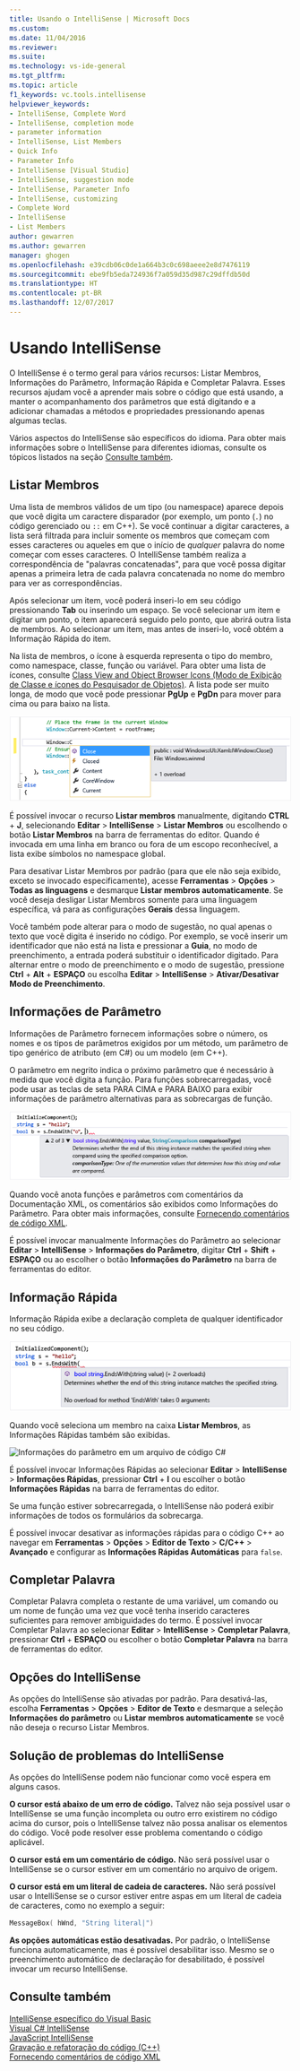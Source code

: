```yaml
---
title: Usando o IntelliSense | Microsoft Docs
ms.custom: 
ms.date: 11/04/2016
ms.reviewer: 
ms.suite: 
ms.technology: vs-ide-general
ms.tgt_pltfrm: 
ms.topic: article
f1_keywords: vc.tools.intellisense
helpviewer_keywords:
- IntelliSense, Complete Word
- IntelliSense, completion mode
- parameter information
- IntelliSense, List Members
- Quick Info
- Parameter Info
- IntelliSense [Visual Studio]
- IntelliSense, suggestion mode
- IntelliSense, Parameter Info
- IntelliSense, customizing
- Complete Word
- IntelliSense
- List Members
author: gewarren
ms.author: gewarren
manager: ghogen
ms.openlocfilehash: e39cdb06c0de1a664b3c0c698aeee2e8d7476119
ms.sourcegitcommit: ebe9fb5eda724936f7a059d35d987c29dffdb50d
ms.translationtype: HT
ms.contentlocale: pt-BR
ms.lasthandoff: 12/07/2017
---
```

# <a name="using-intellisense"></a>Usando IntelliSense

O IntelliSense é o termo geral para vários recursos: Listar Membros, Informações do Parâmetro, Informação Rápida e Completar Palavra. Esses recursos ajudam você a aprender mais sobre o código que está usando, a manter o acompanhamento dos parâmetros que está digitando e a adicionar chamadas a métodos e propriedades pressionando apenas algumas teclas.

Vários aspectos do IntelliSense são específicos do idioma. Para obter mais informações sobre o IntelliSense para diferentes idiomas, consulte os tópicos listados na seção [Consulte também](#see-also).

## <a name="list-members"></a>Listar Membros

Uma lista de membros válidos de um tipo (ou namespace) aparece depois que você digita um caractere disparador (por exemplo, um ponto (`.`) no código gerenciado ou `::` em C++). Se você continuar a digitar caracteres, a lista será filtrada para incluir somente os membros que começam com esses caracteres ou aqueles em que o início de *qualquer* palavra do nome começar com esses caracteres. O IntelliSense também realiza a correspondência de "palavras concatenadas", para que você possa digitar apenas a primeira letra de cada palavra concatenada no nome do membro para ver as correspondências.

Após selecionar um item, você poderá inseri-lo em seu código pressionando **Tab** ou inserindo um espaço. Se você selecionar um item e digitar um ponto, o item aparecerá seguido pelo ponto, que abrirá outra lista de membros. Ao selecionar um item, mas antes de inseri-lo, você obtém a Informação Rápida do item.

Na lista de membros, o ícone à esquerda representa o tipo do membro, como namespace, classe, função ou variável. Para obter uma lista de ícones, consulte [Class View and Object Browser Icons (Modo de Exibição de Classe e ícones do Pesquisador de Objetos)](../ide/class-view-and-object-browser-icons.md). A lista pode ser muito longa, de modo que você pode pressionar **PgUp** e **PgDn** para mover para cima ou para baixo na lista.

![Lista de membros do Visual Studio](../ide/media/vs2015_intellisense.png "vs2015_Intellisense")

É possível invocar o recurso **Listar membros** manualmente, digitando **CTRL** + **J**, selecionando **Editar** > **IntelliSense** > **Listar Membros** ou escolhendo o botão **Listar Membros** na barra de ferramentas do editor. Quando é invocada em uma linha em branco ou fora de um escopo reconhecível, a lista exibe símbolos no namespace global.

Para desativar Listar Membros por padrão (para que ele não seja exibido, exceto se invocado especificamente), acesse **Ferramentas** > **Opções** > **Todas as linguagens** e desmarque **Listar membros automaticamente**. Se você deseja desligar Listar Membros somente para uma linguagem específica, vá para as configurações **Gerais** dessa linguagem.

Você também pode alterar para o modo de sugestão, no qual apenas o texto que você digita é inserido no código. Por exemplo, se você inserir um identificador que não está na lista e pressionar a **Guia**, no modo de preenchimento, a entrada poderá substituir o identificador digitado. Para alternar entre o modo de preenchimento e o modo de sugestão, pressione **Ctrl** + **Alt** + **ESPAÇO** ou escolha **Editar** > **IntelliSense** > **Ativar/Desativar Modo de Preenchimento**.

## <a name="parameter-info"></a>Informações de Parâmetro

Informações de Parâmetro fornecem informações sobre o número, os nomes e os tipos de parâmetros exigidos por um método, um parâmetro de tipo genérico de atributo (em C#) ou um modelo (em C++).

O parâmetro em negrito indica o próximo parâmetro que é necessário à medida que você digita a função. Para funções sobrecarregadas, você pode usar as teclas de seta PARA CIMA e PARA BAIXO para exibir informações de parâmetro alternativas para as sobrecargas de função.

![Informações do parâmetro](../ide/media/vs2015_param_info.png "VS2015_param_Info")

Quando você anota funções e parâmetros com comentários da Documentação XML, os comentários são exibidos como Informações do Parâmetro. Para obter mais informações, consulte [Fornecendo comentários de código XML](../ide/supplying-xml-code-comments.md).

É possível invocar manualmente Informações do Parâmetro ao selecionar **Editar** > **IntelliSense** > **Informações do Parâmetro**, digitar **Ctrl** + **Shift** + **ESPAÇO** ou ao escolher o botão **Informações do Parâmetro** na barra de ferramentas do editor.

## <a name="quick-info"></a>Informação Rápida

Informação Rápida exibe a declaração completa de qualquer identificador no seu código.

![Informações rápidas do Visual Studio](../ide/media/vs2015_quick_info.png "VS2015_Quick_info")

Quando você seleciona um membro na caixa **Listar Membros**, as Informações Rápidas também são exibidas.

![Informações do parâmetro em um arquivo de código C&#35;](../ide/media/vs2015_paraminfo.png "VS2015_ParamInfo")

É possível invocar Informações Rápidas ao selecionar **Editar** > **IntelliSense** > **Informações Rápidas**, pressionar **Ctrl** + **I** ou escolher o botão **Informações Rápidas** na barra de ferramentas do editor.

Se uma função estiver sobrecarregada, o IntelliSense não poderá exibir informações de todos os formulários da sobrecarga.

É possível invocar desativar as informações rápidas para o código C++ ao navegar em **Ferramentas** > **Opções** > **Editor de Texto** > **C/C++** > **Avançado** e configurar as **Informações Rápidas Automáticas** para `false`.

## <a name="complete-word"></a>Completar Palavra

Completar Palavra completa o restante de uma variável, um comando ou um nome de função uma vez que você tenha inserido caracteres suficientes para remover ambiguidades do termo. É possível invocar Completar Palavra ao selecionar **Editar** > **IntelliSense** > **Completar Palavra**, pressionar **Ctrl** + **ESPAÇO** ou escolher o botão **Completar Palavra** na barra de ferramentas do editor.

## <a name="intellisense-options"></a>Opções do IntelliSense

As opções do IntelliSense são ativadas por padrão. Para desativá-las, escolha **Ferramentas** > **Opções** > **Editor de Texto** e desmarque a seleção **Informações do parâmetro** ou **Listar membros automaticamente** se você não deseja o recurso Listar Membros.

## <a name="troubleshooting-intellisense"></a>Solução de problemas do IntelliSense

As opções do IntelliSense podem não funcionar como você espera em alguns casos.

**O cursor está abaixo de um erro de código.** Talvez não seja possível usar o IntelliSense se uma função incompleta ou outro erro existirem no código acima do cursor, pois o IntelliSense talvez não possa analisar os elementos do código. Você pode resolver esse problema comentando o código aplicável.

**O cursor está em um comentário de código.** Não será possível usar o IntelliSense se o cursor estiver em um comentário no arquivo de origem.

**O cursor está em um literal de cadeia de caracteres.** Não será possível usar o IntelliSense se o cursor estiver entre aspas em um literal de cadeia de caracteres, como no exemplo a seguir:

```cpp
MessageBox( hWnd, "String literal|")
```

**As opções automáticas estão desativadas.** Por padrão, o IntelliSense funciona automaticamente, mas é possível desabilitar isso. Mesmo se o preenchimento automático de declaração for desabilitado, é possível invocar um recurso IntelliSense.

## <a name="see-also"></a>Consulte também

[IntelliSense específico do Visual Basic](../ide/visual-basic-specific-intellisense.md)  
[Visual C# IntelliSense](../ide/visual-csharp-intellisense.md)  
[JavaScript IntelliSense](../ide/javascript-intellisense.md)  
[Gravação e refatoração do código (C++)](/cpp/ide/writing-and-refactoring-code-cpp)  
[Fornecendo comentários de código XML](../ide/supplying-xml-code-comments.md)
